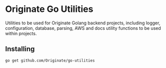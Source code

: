 # Originate Go Utilities

Utilities to be used for Originate Golang backend projects, including logger, configuration, database, parsing, AWS and docs utility functions to be used within projects.

## Installing

```
go get github.com/Originate/go-utilities
```